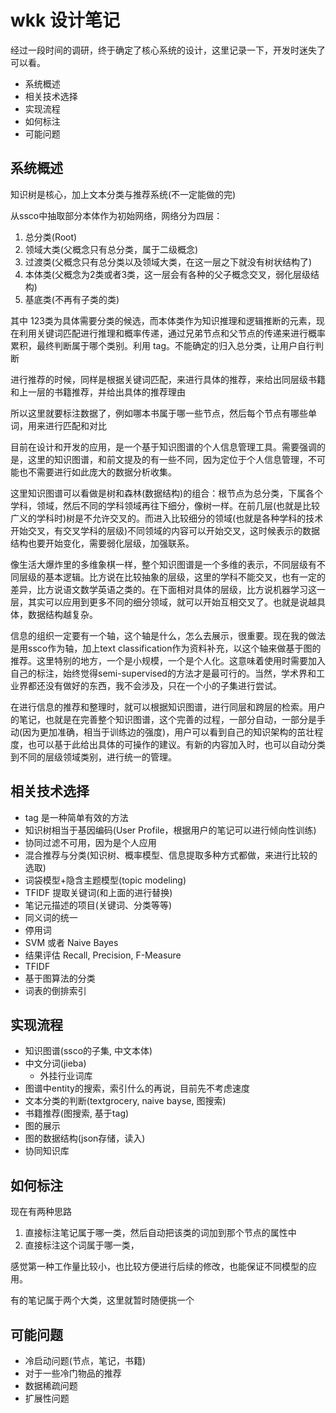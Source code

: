 # wkk 设计笔记

经过一段时间的调研，终于确定了核心系统的设计，这里记录一下，开发时迷失了可以看。

<!-- MarkdownTOC -->

- 系统概述
- 相关技术选择
- 实现流程
- 如何标注
- 可能问题

<!-- /MarkdownTOC -->


## 系统概述

知识树是核心，加上文本分类与推荐系统(不一定能做的完)

从ssco中抽取部分本体作为初始网络，网络分为四层：

1. 总分类(Root)
2. 领域大类(父概念只有总分类，属于二级概念)
3. 过渡类(父概念只有总分类以及领域大类，在这一层之下就没有树状结构了)
4. 本体类(父概念为2类或者3类，这一层会有各种的父子概念交叉，弱化层级结构)
5. 基底类(不再有子类的类)

其中 123类为具体需要分类的候选，而本体类作为知识推理和逻辑推断的元素，现在利用关键词匹配进行推理和概率传递，通过兄弟节点和父节点的传递来进行概率累积，最终判断属于哪个类别。利用 tag。不能确定的归入总分类，让用户自行判断

进行推荐的时候，同样是根据关键词匹配，来进行具体的推荐，来给出同层级书籍和上一层的书籍推荐，并给出具体的推荐理由

所以这里就要标注数据了，例如哪本书属于哪一些节点，然后每个节点有哪些单词，用来进行匹配和对比


目前在设计和开发的应用，是一个基于知识图谱的个人信息管理工具。需要强调的是，这里的知识图谱，和前文提及的有一些不同，因为定位于个人信息管理，不可能也不需要进行如此庞大的数据分析收集。

这里知识图谱可以看做是树和森林(数据结构)的组合：根节点为总分类，下属各个学科，领域，然后不同的学科领域再往下细分，像树一样。在前几层(也就是比较广义的学科时)树是不允许交叉的。而进入比较细分的领域(也就是各种学科的技术开始交叉，有交叉学科的层级)不同领域的内容可以开始交叉，这时候表示的数据结构也要开始变化，需要弱化层级，加强联系。

像生活大爆炸里的多维象棋一样，整个知识图谱是一个多维的表示，不同层级有不同层级的基本逻辑。比方说在比较抽象的层级，这里的学科不能交叉，也有一定的差异，比方说语文数学英语之类的。在下面相对具体的层级，比方说机器学习这一层，其实可以应用到更多不同的细分领域，就可以开始互相交叉了。也就是说越具体，数据结构越复杂。

信息的组织一定要有一个轴，这个轴是什么，怎么去展示，很重要。现在我的做法是用ssco作为轴，加上text classification作为资料补充，以这个轴来做基于图的推荐。这里特别的地方，一个是小规模，一个是个人化。这意味着使用时需要加入自己的标注，始终觉得semi-supervised的方法才是最可行的。当然，学术界和工业界都还没有做好的东西，我不会涉及，只在一个小的子集进行尝试。

在进行信息的推荐和整理时，就可以根据知识图谱，进行同层和跨层的检索。用户的笔记，也就是在完善整个知识图谱，这个完善的过程，一部分自动，一部分是手动(因为更加准确，相当于训练边的强度)，用户可以看到自己的知识架构的茁壮程度，也可以基于此给出具体的可操作的建议。有新的内容加入时，也可以自动分类到不同的层级领域类别，进行统一的管理。

## 相关技术选择

+ tag 是一种简单有效的方法
+ 知识树相当于基因编码(User Profile，根据用户的笔记可以进行倾向性训练)
+ 协同过滤不可用，因为是个人应用
+ 混合推荐与分类(知识树、概率模型、信息提取多种方式都做，来进行比较的选取)
+ 词袋模型+隐含主题模型(topic modeling)
+ TFIDF 提取关键词(和上面的进行替换)
+ 笔记元描述的项目(关键词、分类等等)
+ 同义词的统一
+ 停用词
+ SVM 或者 Naive Bayes
+ 结果评估 Recall, Precision, F-Measure
+ TFIDF
+ 基于图算法的分类
+ 词表的倒排索引

## 实现流程

+ 知识图谱(ssco的子集, 中文本体)
+ 中文分词(jieba)
    + 外挂行业词库
+ 图谱中entity的搜索，索引什么的再说，目前先不考虑速度
+ 文本分类的判断(textgrocery, naive bayse, 图搜索)
+ 书籍推荐(图搜索, 基于tag)
+ 图的展示
+ 图的数据结构(json存储，读入)
+ 协同知识库

## 如何标注

现在有两种思路

1. 直接标注笔记属于哪一类，然后自动把该类的词加到那个节点的属性中
2. 直接标注这个词属于哪一类，

感觉第一种工作量比较小，也比较方便进行后续的修改，也能保证不同模型的应用。

有的笔记属于两个大类，这里就暂时随便挑一个

## 可能问题

+ 冷启动问题(节点，笔记，书籍)
+ 对于一些冷门物品的推荐
+ 数据稀疏问题
+ 扩展性问题
